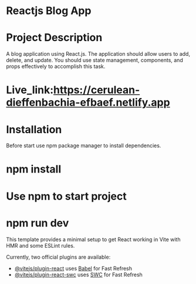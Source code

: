 # Reactjs Blog App
# Project Description 
A blog application using React.js. The application should allow users to add, delete, and update. You should use state management, components, and props effectively to accomplish this task.
# Live_link:https://cerulean-dieffenbachia-efbaef.netlify.app


# Installation
Before start use npm package manager to install dependencies.

# npm install

# Use npm to start project

# npm run dev

This template provides a minimal setup to get React working in Vite with HMR and some ESLint rules.

Currently, two official plugins are available:

- [@vitejs/plugin-react](https://github.com/vitejs/vite-plugin-react/blob/main/packages/plugin-react/README.md) uses [Babel](https://babeljs.io/) for Fast Refresh
- [@vitejs/plugin-react-swc](https://github.com/vitejs/vite-plugin-react-swc) uses [SWC](https://swc.rs/) for Fast Refresh
